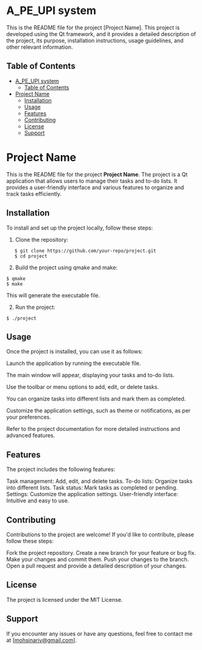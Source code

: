 # A_PE_UPI system
This is the README file for the project [Project Name]. This project is developed using the Qt framework, and it provides a detailed description of the project, its purpose, installation instructions, usage guidelines, and other relevant information.

## Table of Contents

- [A\_PE\_UPI system](#a_pe_upi-system)
  - [Table of Contents](#table-of-contents)
- [Project Name](#project-name)
  - [Installation](#installation)
  - [Usage](#usage)
  - [Features](#features)
  - [Contributing](#contributing)
  - [License](#license)
  - [Support](#support)
# Project Name

This is the README file for the project **Project Name**. The project is a Qt application that allows users to manage their tasks and to-do lists. It provides a user-friendly interface and various features to organize and track tasks efficiently.

## Installation

To install and set up the project locally, follow these steps:

1. Clone the repository:

```
   $ git clone https://github.com/your-repo/project.git
   $ cd project
   ```
2. Build the project using qmake and make:

```
$ qmake
$ make
```
This will generate the executable file.

2. Run the project:

```
$ ./project
```

## Usage
Once the project is installed, you can use it as follows:

Launch the application by running the executable file.

The main window will appear, displaying your tasks and to-do lists.

Use the toolbar or menu options to add, edit, or delete tasks.

You can organize tasks into different lists and mark them as completed.

Customize the application settings, such as theme or notifications, as per your preferences.

Refer to the project documentation for more detailed instructions and advanced features.

## Features
The project includes the following features:

Task management: Add, edit, and delete tasks.
To-do lists: Organize tasks into different lists.
Task status: Mark tasks as completed or pending.
Settings: Customize the application settings.
User-friendly interface: Intuitive and easy to use.
## Contributing
Contributions to the project are welcome! If you'd like to contribute, please follow these steps:

Fork the project repository.
Create a new branch for your feature or bug fix.
Make your changes and commit them.
Push your changes to the branch.
Open a pull request and provide a detailed description of your changes.
## License
The project is licensed under the MIT License.

## Support
If you encounter any issues or have any questions, feel free to contact me at [mohsinariv@gmail.com].